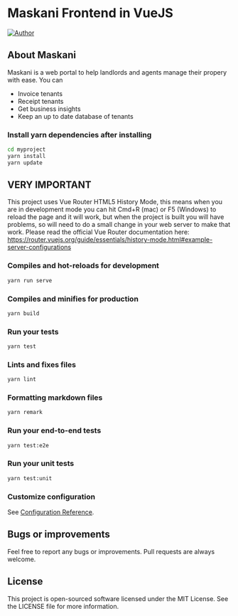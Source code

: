 # Maskani Frontend in VueJS

[![Author](http://img.shields.io/badge/author-@maskani_co_ke-blue.svg?style=flat-square)](https://twitter.com/maskani_co_ke)

## About Maskani

Maskani is a web portal to help landlords and agents manage their propery with ease. You can 

-   Invoice tenants
-   Receipt tenants
-   Get business insights
-   Keep an up to date database of tenants

### Install yarn dependencies after installing

```bash
cd myproject
yarn install
yarn update
```

## VERY IMPORTANT

This project uses Vue Router HTML5 History Mode, this means when you are in development mode you can hit Cmd+R (mac) or F5 (Windows) to reload the page and it will work, but when the project is built you will have problems, so will need to do a small change in your web server to make that work. Please read the official Vue Router documentation here: <https://router.vuejs.org/guide/essentials/history-mode.html#example-server-configurations>

### Compiles and hot-reloads for development

```bash
yarn run serve
```

### Compiles and minifies for production

```bash
yarn build
```

### Run your tests

```bash
yarn test
```

### Lints and fixes files

```bash
yarn lint
```

### Formatting markdown files

```bash
yarn remark
```

### Run your end-to-end tests

```bash
yarn test:e2e
```

### Run your unit tests

```bash
yarn test:unit
```

### Customize configuration

See [Configuration Reference](https://cli.vuejs.org/config/).

## Bugs or improvements

Feel free to report any bugs or improvements. Pull requests are always welcome.

## License

This project is open-sourced software licensed under the MIT License. See the LICENSE file for more information.
